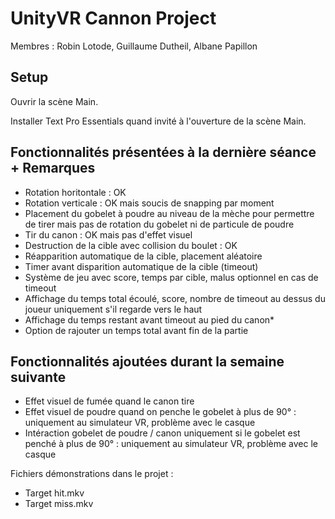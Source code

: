 # UnityVR Cannon Project

Membres : Robin Lotode, Guillaume Dutheil, Albane Papillon

## Setup

Ouvrir la scène Main.

Installer Text Pro Essentials quand invité à l'ouverture de la scène Main.

## Fonctionnalités présentées à la dernière séance + Remarques

* Rotation horitontale : OK
* Rotation verticale : OK mais soucis de snapping par moment
* Placement du gobelet à poudre au niveau de la mèche pour permettre de tirer mais pas de rotation du gobelet ni de particule de poudre
* Tir du canon : OK mais pas d'effet visuel
* Destruction de la cible avec collision du boulet : OK
* Réapparition automatique de la cible, placement aléatoire
* Timer avant disparition automatique de la cible (timeout)
* Système de jeu avec score, temps par cible, malus optionnel en cas de timeout
* Affichage du temps total écoulé, score, nombre de timeout au dessus du joueur uniquement s'il regarde vers le haut
* Affichage du temps restant avant timeout au pied du canon*
* Option de rajouter un temps total avant fin de la partie

## Fonctionnalités ajoutées durant la semaine suivante

* Effet visuel de fumée quand le canon tire
* Effet visuel de poudre quand on penche le gobelet à plus de 90° : uniquement au simulateur VR, problème avec le casque
* Intéraction gobelet de poudre / canon uniquement si le gobelet est penché à plus de 90° : uniquement au simulateur VR, problème avec le casque

Fichiers démonstrations dans le projet :

- Target hit.mkv
- Target miss.mkv

